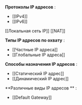 **Протоколы IP адресов** : 
- [[IPv4]]
- [[IPv6]]

[[Локальная сеть IP]]
[[NAT]]

**Типы IP адресов по охвату** :  
- [[Частные IP адреса]]
- [[Глобальные IP адреса]]

**Способы назначения IP адресов** : 
- [[Статический IP адрес]]
- [[Динамический IP адрес]]

**Различные виды IP адресов ** : 
- [[Default Gateway]]



